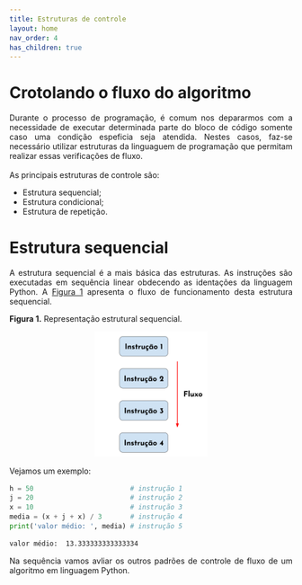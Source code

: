 ```yaml
---
title: Estruturas de controle
layout: home
nav_order: 4
has_children: true
---
```


<!--Don't delete this script-->
<script src = "https://polyfill.io/v3/polyfill.min.js?features=es6"></script>
<script id = "MathJax-script" async src="https://cdn.jsdelivr.net/npm/mathjax@3/es5/tex-mml-chtml.js"></script>
<!--Don't delete this script-->

<h1>Crotolando o fluxo do algoritmo</h1>

<p align = "justify">
Durante o processo de programação, é comum nos depararmos com a necessidade de executar determinada parte do bloco de código somente caso uma condição espeficia seja atendida. Nestes casos, faz-se necessário utilizar estruturas da linguaguem de programação que permitam realizar essas verificações de fluxo.
<br><br>
As principais estruturas de controle são:
</p>

<ul>
  <li>Estrutura sequencial;</li>
  <li>Estrutura condicional;</li>
  <li>Estrutura de repetição.</li>
</ul>

<h1>Estrutura sequencial</h1>

<p align = "justify">
A estrutura sequencial é a mais básica das estruturas. As instruções são executadas em sequência linear obdecendo as identações da linguagem Python. A <a href="#fig31">Figura 1</a> apresenta o fluxo de funcionamento desta estrutura sequencial.
</p>

<p align = "justify" id = "fig31"><b>Figura 1.</b> Representação estrutural sequencial.</p>
<center><img src="assets/images/fig3-1.svg" width="40%"></center>

<p align = "justify">
Vejamos um exemplo:
</p>

```python
h = 50                        # instrução 1
j = 20                        # instrução 2
x = 10                        # instrução 3
media = (x + j + x) / 3       # instrução 4
print('valor médio: ', media) # instrução 5
```
```cmd
valor médio:  13.333333333333334
```

<p align = "justify">
Na sequência vamos avliar os outros padrões de controle de fluxo de um algoritmo em linguagem Python.
</p>